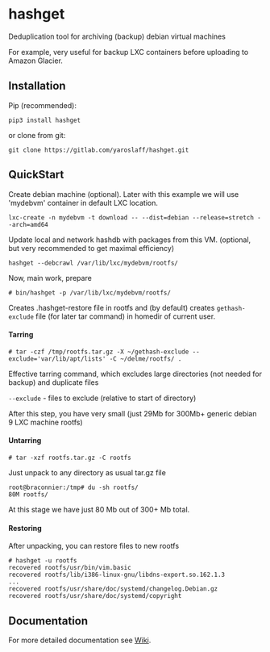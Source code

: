 # hashget

Deduplication tool for archiving (backup) debian virtual machines

For example, very useful for backup LXC containers before uploading to Amazon Glacier.


## Installation

Pip (recommended):
~~~
pip3 install hashget
~~~

or clone from git:
~~~
git clone https://gitlab.com/yaroslaff/hashget.git
~~~


## QuickStart

Create debian machine (optional). Later with this example we will use 'mydebvm' container in default LXC location.
~~~
lxc-create -n mydebvm -t download -- --dist=debian --release=stretch --arch=amd64
~~~

Update local and network hashdb with packages from this VM. (optional, but very recommended to get maximal efficiency)
~~~
hashget --debcrawl /var/lib/lxc/mydebvm/rootfs/ 
~~~

Now, main work, prepare 
~~~
# bin/hashget -p /var/lib/lxc/mydebvm/rootfs/
~~~
Creates .hashget-restore file in rootfs and (by default) creates `gethash-exclude` file (for later tar command) in homedir of current user.

#### Tarring
`# tar -czf /tmp/rootfs.tar.gz -X ~/gethash-exclude --exclude='var/lib/apt/lists' -C ~/delme/rootfs/ .`

Effective tarring command, which excludes large directories (not needed for backup) and duplicate files

`--exclude` - files to exclude (relative to start of directory)

After this step, you have very small (just 29Mb for 300Mb+ generic debian 9 LXC machine rootfs)

#### Untarring
`# tar -xzf rootfs.tar.gz -C rootfs`

Just unpack to any directory as usual tar.gz file

~~~
root@braconnier:/tmp# du -sh rootfs/
80M	rootfs/
~~~

At this stage we have just 80 Mb out of 300+ Mb total.

#### Restoring

After unpacking, you can restore files to new rootfs
~~~
# hashget -u rootfs
recovered rootfs/usr/bin/vim.basic
recovered rootfs/lib/i386-linux-gnu/libdns-export.so.162.1.3
...
recovered rootfs/usr/share/doc/systemd/changelog.Debian.gz
recovered rootfs/usr/share/doc/systemd/copyright
~~~

## Documentation
For more detailed documentation see [Wiki](https://gitlab.com/yaroslaff/hashget/wikis/home).



